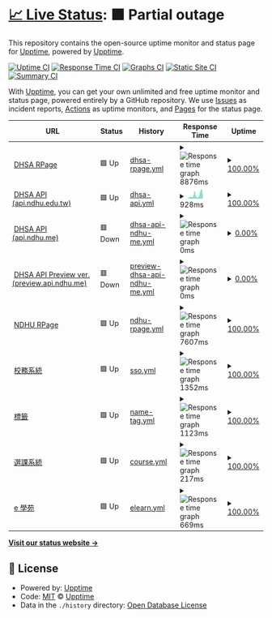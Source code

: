 # [📈 Live Status](https://status.dhsa.dstw.dev): <!--live status--> **🟧 Partial outage**

This repository contains the open-source uptime monitor and status page for [Upptime](https://upptime.js.org), powered by [Upptime](https://github.com/upptime/upptime).

[![Uptime CI](https://github.com/yc97463/ndhu-uptime/workflows/Uptime%20CI/badge.svg)](https://github.com/yc97463/ndhu-uptime/actions?query=workflow%3A%22Uptime+CI%22)
[![Response Time CI](https://github.com/yc97463/ndhu-uptime/workflows/Response%20Time%20CI/badge.svg)](https://github.com/yc97463/ndhu-uptime/actions?query=workflow%3A%22Response+Time+CI%22)
[![Graphs CI](https://github.com/yc97463/ndhu-uptime/workflows/Graphs%20CI/badge.svg)](https://github.com/yc97463/ndhu-uptime/actions?query=workflow%3A%22Graphs+CI%22)
[![Static Site CI](https://github.com/yc97463/ndhu-uptime/workflows/Static%20Site%20CI/badge.svg)](https://github.com/yc97463/ndhu-uptime/actions?query=workflow%3A%22Static+Site+CI%22)
[![Summary CI](https://github.com/yc97463/ndhu-uptime/workflows/Summary%20CI/badge.svg)](https://github.com/yc97463/ndhu-uptime/actions?query=workflow%3A%22Summary+CI%22)

With [Upptime](https://upptime.js.org), you can get your own unlimited and free uptime monitor and status page, powered entirely by a GitHub repository. We use [Issues](https://github.com/upptime/upptime/issues) as incident reports, [Actions](https://github.com/yc97463/ndhu-uptime/actions) as uptime monitors, and [Pages](https://status.dhsa.dstw.dev) for the status page.

<!--start: status pages-->
<!-- This summary is generated by Upptime (https://github.com/upptime/upptime) -->
<!-- Do not edit this manually, your changes will be overwritten -->
<!-- prettier-ignore -->
| URL | Status | History | Response Time | Uptime |
| --- | ------ | ------- | ------------- | ------ |
| <img alt="" src="https://dhsa.ndhu.edu.tw/var/file/110/1110/msys_1110_5263550_18764.png" height="13"> [DHSA RPage](https://dhsa.ndhu.edu.tw) | 🟩 Up | [dhsa-rpage.yml](https://github.com/yc97463/ndhu-uptime/commits/HEAD/history/dhsa-rpage.yml) | <details><summary><img alt="Response time graph" src="./graphs/dhsa-rpage/response-time-week.png" height="20"> 8876ms</summary><br><a href="https://status.ndhu.dstw.dev/history/dhsa-rpage"><img alt="Response time 2166" src="https://img.shields.io/endpoint?url=https%3A%2F%2Fraw.githubusercontent.com%2Fyc97463%2Fndhu-uptime%2FHEAD%2Fapi%2Fdhsa-rpage%2Fresponse-time.json"></a><br><a href="https://status.ndhu.dstw.dev/history/dhsa-rpage"><img alt="24-hour response time 3949" src="https://img.shields.io/endpoint?url=https%3A%2F%2Fraw.githubusercontent.com%2Fyc97463%2Fndhu-uptime%2FHEAD%2Fapi%2Fdhsa-rpage%2Fresponse-time-day.json"></a><br><a href="https://status.ndhu.dstw.dev/history/dhsa-rpage"><img alt="7-day response time 8876" src="https://img.shields.io/endpoint?url=https%3A%2F%2Fraw.githubusercontent.com%2Fyc97463%2Fndhu-uptime%2FHEAD%2Fapi%2Fdhsa-rpage%2Fresponse-time-week.json"></a><br><a href="https://status.ndhu.dstw.dev/history/dhsa-rpage"><img alt="30-day response time 6586" src="https://img.shields.io/endpoint?url=https%3A%2F%2Fraw.githubusercontent.com%2Fyc97463%2Fndhu-uptime%2FHEAD%2Fapi%2Fdhsa-rpage%2Fresponse-time-month.json"></a><br><a href="https://status.ndhu.dstw.dev/history/dhsa-rpage"><img alt="1-year response time 2199" src="https://img.shields.io/endpoint?url=https%3A%2F%2Fraw.githubusercontent.com%2Fyc97463%2Fndhu-uptime%2FHEAD%2Fapi%2Fdhsa-rpage%2Fresponse-time-year.json"></a></details> | <details><summary><a href="https://status.ndhu.dstw.dev/history/dhsa-rpage">100.00%</a></summary><a href="https://status.ndhu.dstw.dev/history/dhsa-rpage"><img alt="All-time uptime 99.35%" src="https://img.shields.io/endpoint?url=https%3A%2F%2Fraw.githubusercontent.com%2Fyc97463%2Fndhu-uptime%2FHEAD%2Fapi%2Fdhsa-rpage%2Fuptime.json"></a><br><a href="https://status.ndhu.dstw.dev/history/dhsa-rpage"><img alt="24-hour uptime 100.00%" src="https://img.shields.io/endpoint?url=https%3A%2F%2Fraw.githubusercontent.com%2Fyc97463%2Fndhu-uptime%2FHEAD%2Fapi%2Fdhsa-rpage%2Fuptime-day.json"></a><br><a href="https://status.ndhu.dstw.dev/history/dhsa-rpage"><img alt="7-day uptime 100.00%" src="https://img.shields.io/endpoint?url=https%3A%2F%2Fraw.githubusercontent.com%2Fyc97463%2Fndhu-uptime%2FHEAD%2Fapi%2Fdhsa-rpage%2Fuptime-week.json"></a><br><a href="https://status.ndhu.dstw.dev/history/dhsa-rpage"><img alt="30-day uptime 95.58%" src="https://img.shields.io/endpoint?url=https%3A%2F%2Fraw.githubusercontent.com%2Fyc97463%2Fndhu-uptime%2FHEAD%2Fapi%2Fdhsa-rpage%2Fuptime-month.json"></a><br><a href="https://status.ndhu.dstw.dev/history/dhsa-rpage"><img alt="1-year uptime 99.31%" src="https://img.shields.io/endpoint?url=https%3A%2F%2Fraw.githubusercontent.com%2Fyc97463%2Fndhu-uptime%2FHEAD%2Fapi%2Fdhsa-rpage%2Fuptime-year.json"></a></details>
| <img alt="" src="https://dhsa.ndhu.edu.tw/var/file/110/1110/msys_1110_5263550_18764.png" height="13"> [DHSA API (api.ndhu.edu.tw)](https://api.dhsa.ndhu.edu.tw) | 🟩 Up | [dhsa-api.yml](https://github.com/yc97463/ndhu-uptime/commits/HEAD/history/dhsa-api.yml) | <details><summary><img alt="Response time graph" src="./graphs/dhsa-api/response-time-week.png" height="20"> 928ms</summary><br><a href="https://status.ndhu.dstw.dev/history/dhsa-api"><img alt="Response time 1026" src="https://img.shields.io/endpoint?url=https%3A%2F%2Fraw.githubusercontent.com%2Fyc97463%2Fndhu-uptime%2FHEAD%2Fapi%2Fdhsa-api%2Fresponse-time.json"></a><br><a href="https://status.ndhu.dstw.dev/history/dhsa-api"><img alt="24-hour response time 715" src="https://img.shields.io/endpoint?url=https%3A%2F%2Fraw.githubusercontent.com%2Fyc97463%2Fndhu-uptime%2FHEAD%2Fapi%2Fdhsa-api%2Fresponse-time-day.json"></a><br><a href="https://status.ndhu.dstw.dev/history/dhsa-api"><img alt="7-day response time 928" src="https://img.shields.io/endpoint?url=https%3A%2F%2Fraw.githubusercontent.com%2Fyc97463%2Fndhu-uptime%2FHEAD%2Fapi%2Fdhsa-api%2Fresponse-time-week.json"></a><br><a href="https://status.ndhu.dstw.dev/history/dhsa-api"><img alt="30-day response time 1128" src="https://img.shields.io/endpoint?url=https%3A%2F%2Fraw.githubusercontent.com%2Fyc97463%2Fndhu-uptime%2FHEAD%2Fapi%2Fdhsa-api%2Fresponse-time-month.json"></a><br><a href="https://status.ndhu.dstw.dev/history/dhsa-api"><img alt="1-year response time 999" src="https://img.shields.io/endpoint?url=https%3A%2F%2Fraw.githubusercontent.com%2Fyc97463%2Fndhu-uptime%2FHEAD%2Fapi%2Fdhsa-api%2Fresponse-time-year.json"></a></details> | <details><summary><a href="https://status.ndhu.dstw.dev/history/dhsa-api">100.00%</a></summary><a href="https://status.ndhu.dstw.dev/history/dhsa-api"><img alt="All-time uptime 96.57%" src="https://img.shields.io/endpoint?url=https%3A%2F%2Fraw.githubusercontent.com%2Fyc97463%2Fndhu-uptime%2FHEAD%2Fapi%2Fdhsa-api%2Fuptime.json"></a><br><a href="https://status.ndhu.dstw.dev/history/dhsa-api"><img alt="24-hour uptime 100.00%" src="https://img.shields.io/endpoint?url=https%3A%2F%2Fraw.githubusercontent.com%2Fyc97463%2Fndhu-uptime%2FHEAD%2Fapi%2Fdhsa-api%2Fuptime-day.json"></a><br><a href="https://status.ndhu.dstw.dev/history/dhsa-api"><img alt="7-day uptime 100.00%" src="https://img.shields.io/endpoint?url=https%3A%2F%2Fraw.githubusercontent.com%2Fyc97463%2Fndhu-uptime%2FHEAD%2Fapi%2Fdhsa-api%2Fuptime-week.json"></a><br><a href="https://status.ndhu.dstw.dev/history/dhsa-api"><img alt="30-day uptime 99.95%" src="https://img.shields.io/endpoint?url=https%3A%2F%2Fraw.githubusercontent.com%2Fyc97463%2Fndhu-uptime%2FHEAD%2Fapi%2Fdhsa-api%2Fuptime-month.json"></a><br><a href="https://status.ndhu.dstw.dev/history/dhsa-api"><img alt="1-year uptime 97.43%" src="https://img.shields.io/endpoint?url=https%3A%2F%2Fraw.githubusercontent.com%2Fyc97463%2Fndhu-uptime%2FHEAD%2Fapi%2Fdhsa-api%2Fuptime-year.json"></a></details>
| <img alt="" src="https://dhsa.ndhu.edu.tw/var/file/110/1110/msys_1110_5263550_18764.png" height="13"> [DHSA API (api.ndhu.me)](https://api.dhsa.ndhu.me) | 🟥 Down | [dhsa-api-ndhu-me.yml](https://github.com/yc97463/ndhu-uptime/commits/HEAD/history/dhsa-api-ndhu-me.yml) | <details><summary><img alt="Response time graph" src="./graphs/dhsa-api-ndhu-me/response-time-week.png" height="20"> 0ms</summary><br><a href="https://status.ndhu.dstw.dev/history/dhsa-api-ndhu-me"><img alt="Response time 976" src="https://img.shields.io/endpoint?url=https%3A%2F%2Fraw.githubusercontent.com%2Fyc97463%2Fndhu-uptime%2FHEAD%2Fapi%2Fdhsa-api-ndhu-me%2Fresponse-time.json"></a><br><a href="https://status.ndhu.dstw.dev/history/dhsa-api-ndhu-me"><img alt="24-hour response time 0" src="https://img.shields.io/endpoint?url=https%3A%2F%2Fraw.githubusercontent.com%2Fyc97463%2Fndhu-uptime%2FHEAD%2Fapi%2Fdhsa-api-ndhu-me%2Fresponse-time-day.json"></a><br><a href="https://status.ndhu.dstw.dev/history/dhsa-api-ndhu-me"><img alt="7-day response time 0" src="https://img.shields.io/endpoint?url=https%3A%2F%2Fraw.githubusercontent.com%2Fyc97463%2Fndhu-uptime%2FHEAD%2Fapi%2Fdhsa-api-ndhu-me%2Fresponse-time-week.json"></a><br><a href="https://status.ndhu.dstw.dev/history/dhsa-api-ndhu-me"><img alt="30-day response time 0" src="https://img.shields.io/endpoint?url=https%3A%2F%2Fraw.githubusercontent.com%2Fyc97463%2Fndhu-uptime%2FHEAD%2Fapi%2Fdhsa-api-ndhu-me%2Fresponse-time-month.json"></a><br><a href="https://status.ndhu.dstw.dev/history/dhsa-api-ndhu-me"><img alt="1-year response time 976" src="https://img.shields.io/endpoint?url=https%3A%2F%2Fraw.githubusercontent.com%2Fyc97463%2Fndhu-uptime%2FHEAD%2Fapi%2Fdhsa-api-ndhu-me%2Fresponse-time-year.json"></a></details> | <details><summary><a href="https://status.ndhu.dstw.dev/history/dhsa-api-ndhu-me">0.00%</a></summary><a href="https://status.ndhu.dstw.dev/history/dhsa-api-ndhu-me"><img alt="All-time uptime 68.11%" src="https://img.shields.io/endpoint?url=https%3A%2F%2Fraw.githubusercontent.com%2Fyc97463%2Fndhu-uptime%2FHEAD%2Fapi%2Fdhsa-api-ndhu-me%2Fuptime.json"></a><br><a href="https://status.ndhu.dstw.dev/history/dhsa-api-ndhu-me"><img alt="24-hour uptime 0.00%" src="https://img.shields.io/endpoint?url=https%3A%2F%2Fraw.githubusercontent.com%2Fyc97463%2Fndhu-uptime%2FHEAD%2Fapi%2Fdhsa-api-ndhu-me%2Fuptime-day.json"></a><br><a href="https://status.ndhu.dstw.dev/history/dhsa-api-ndhu-me"><img alt="7-day uptime 0.00%" src="https://img.shields.io/endpoint?url=https%3A%2F%2Fraw.githubusercontent.com%2Fyc97463%2Fndhu-uptime%2FHEAD%2Fapi%2Fdhsa-api-ndhu-me%2Fuptime-week.json"></a><br><a href="https://status.ndhu.dstw.dev/history/dhsa-api-ndhu-me"><img alt="30-day uptime 0.00%" src="https://img.shields.io/endpoint?url=https%3A%2F%2Fraw.githubusercontent.com%2Fyc97463%2Fndhu-uptime%2FHEAD%2Fapi%2Fdhsa-api-ndhu-me%2Fuptime-month.json"></a><br><a href="https://status.ndhu.dstw.dev/history/dhsa-api-ndhu-me"><img alt="1-year uptime 68.11%" src="https://img.shields.io/endpoint?url=https%3A%2F%2Fraw.githubusercontent.com%2Fyc97463%2Fndhu-uptime%2FHEAD%2Fapi%2Fdhsa-api-ndhu-me%2Fuptime-year.json"></a></details>
| <img alt="" src="https://dhsa.ndhu.edu.tw/var/file/110/1110/msys_1110_5263550_18764.png" height="13"> [DHSA API Preview ver. (preview.api.ndhu.me)](https://preview.api.dhsa.ndhu.me) | 🟥 Down | [preview-dhsa-api-ndhu-me.yml](https://github.com/yc97463/ndhu-uptime/commits/HEAD/history/preview-dhsa-api-ndhu-me.yml) | <details><summary><img alt="Response time graph" src="./graphs/preview-dhsa-api-ndhu-me/response-time-week.png" height="20"> 0ms</summary><br><a href="https://status.ndhu.dstw.dev/history/preview-dhsa-api-ndhu-me"><img alt="Response time 940" src="https://img.shields.io/endpoint?url=https%3A%2F%2Fraw.githubusercontent.com%2Fyc97463%2Fndhu-uptime%2FHEAD%2Fapi%2Fpreview-dhsa-api-ndhu-me%2Fresponse-time.json"></a><br><a href="https://status.ndhu.dstw.dev/history/preview-dhsa-api-ndhu-me"><img alt="24-hour response time 0" src="https://img.shields.io/endpoint?url=https%3A%2F%2Fraw.githubusercontent.com%2Fyc97463%2Fndhu-uptime%2FHEAD%2Fapi%2Fpreview-dhsa-api-ndhu-me%2Fresponse-time-day.json"></a><br><a href="https://status.ndhu.dstw.dev/history/preview-dhsa-api-ndhu-me"><img alt="7-day response time 0" src="https://img.shields.io/endpoint?url=https%3A%2F%2Fraw.githubusercontent.com%2Fyc97463%2Fndhu-uptime%2FHEAD%2Fapi%2Fpreview-dhsa-api-ndhu-me%2Fresponse-time-week.json"></a><br><a href="https://status.ndhu.dstw.dev/history/preview-dhsa-api-ndhu-me"><img alt="30-day response time 0" src="https://img.shields.io/endpoint?url=https%3A%2F%2Fraw.githubusercontent.com%2Fyc97463%2Fndhu-uptime%2FHEAD%2Fapi%2Fpreview-dhsa-api-ndhu-me%2Fresponse-time-month.json"></a><br><a href="https://status.ndhu.dstw.dev/history/preview-dhsa-api-ndhu-me"><img alt="1-year response time 940" src="https://img.shields.io/endpoint?url=https%3A%2F%2Fraw.githubusercontent.com%2Fyc97463%2Fndhu-uptime%2FHEAD%2Fapi%2Fpreview-dhsa-api-ndhu-me%2Fresponse-time-year.json"></a></details> | <details><summary><a href="https://status.ndhu.dstw.dev/history/preview-dhsa-api-ndhu-me">0.00%</a></summary><a href="https://status.ndhu.dstw.dev/history/preview-dhsa-api-ndhu-me"><img alt="All-time uptime 66.80%" src="https://img.shields.io/endpoint?url=https%3A%2F%2Fraw.githubusercontent.com%2Fyc97463%2Fndhu-uptime%2FHEAD%2Fapi%2Fpreview-dhsa-api-ndhu-me%2Fuptime.json"></a><br><a href="https://status.ndhu.dstw.dev/history/preview-dhsa-api-ndhu-me"><img alt="24-hour uptime 0.00%" src="https://img.shields.io/endpoint?url=https%3A%2F%2Fraw.githubusercontent.com%2Fyc97463%2Fndhu-uptime%2FHEAD%2Fapi%2Fpreview-dhsa-api-ndhu-me%2Fuptime-day.json"></a><br><a href="https://status.ndhu.dstw.dev/history/preview-dhsa-api-ndhu-me"><img alt="7-day uptime 0.00%" src="https://img.shields.io/endpoint?url=https%3A%2F%2Fraw.githubusercontent.com%2Fyc97463%2Fndhu-uptime%2FHEAD%2Fapi%2Fpreview-dhsa-api-ndhu-me%2Fuptime-week.json"></a><br><a href="https://status.ndhu.dstw.dev/history/preview-dhsa-api-ndhu-me"><img alt="30-day uptime 0.00%" src="https://img.shields.io/endpoint?url=https%3A%2F%2Fraw.githubusercontent.com%2Fyc97463%2Fndhu-uptime%2FHEAD%2Fapi%2Fpreview-dhsa-api-ndhu-me%2Fuptime-month.json"></a><br><a href="https://status.ndhu.dstw.dev/history/preview-dhsa-api-ndhu-me"><img alt="1-year uptime 66.80%" src="https://img.shields.io/endpoint?url=https%3A%2F%2Fraw.githubusercontent.com%2Fyc97463%2Fndhu-uptime%2FHEAD%2Fapi%2Fpreview-dhsa-api-ndhu-me%2Fuptime-year.json"></a></details>
| <img alt="" src="https://icons.duckduckgo.com/ip3/www.ndhu.edu.tw.ico" height="13"> [NDHU RPage](https://www.ndhu.edu.tw) | 🟩 Up | [ndhu-rpage.yml](https://github.com/yc97463/ndhu-uptime/commits/HEAD/history/ndhu-rpage.yml) | <details><summary><img alt="Response time graph" src="./graphs/ndhu-rpage/response-time-week.png" height="20"> 7607ms</summary><br><a href="https://status.ndhu.dstw.dev/history/ndhu-rpage"><img alt="Response time 2179" src="https://img.shields.io/endpoint?url=https%3A%2F%2Fraw.githubusercontent.com%2Fyc97463%2Fndhu-uptime%2FHEAD%2Fapi%2Fndhu-rpage%2Fresponse-time.json"></a><br><a href="https://status.ndhu.dstw.dev/history/ndhu-rpage"><img alt="24-hour response time 4715" src="https://img.shields.io/endpoint?url=https%3A%2F%2Fraw.githubusercontent.com%2Fyc97463%2Fndhu-uptime%2FHEAD%2Fapi%2Fndhu-rpage%2Fresponse-time-day.json"></a><br><a href="https://status.ndhu.dstw.dev/history/ndhu-rpage"><img alt="7-day response time 7607" src="https://img.shields.io/endpoint?url=https%3A%2F%2Fraw.githubusercontent.com%2Fyc97463%2Fndhu-uptime%2FHEAD%2Fapi%2Fndhu-rpage%2Fresponse-time-week.json"></a><br><a href="https://status.ndhu.dstw.dev/history/ndhu-rpage"><img alt="30-day response time 5175" src="https://img.shields.io/endpoint?url=https%3A%2F%2Fraw.githubusercontent.com%2Fyc97463%2Fndhu-uptime%2FHEAD%2Fapi%2Fndhu-rpage%2Fresponse-time-month.json"></a><br><a href="https://status.ndhu.dstw.dev/history/ndhu-rpage"><img alt="1-year response time 2202" src="https://img.shields.io/endpoint?url=https%3A%2F%2Fraw.githubusercontent.com%2Fyc97463%2Fndhu-uptime%2FHEAD%2Fapi%2Fndhu-rpage%2Fresponse-time-year.json"></a></details> | <details><summary><a href="https://status.ndhu.dstw.dev/history/ndhu-rpage">100.00%</a></summary><a href="https://status.ndhu.dstw.dev/history/ndhu-rpage"><img alt="All-time uptime 99.91%" src="https://img.shields.io/endpoint?url=https%3A%2F%2Fraw.githubusercontent.com%2Fyc97463%2Fndhu-uptime%2FHEAD%2Fapi%2Fndhu-rpage%2Fuptime.json"></a><br><a href="https://status.ndhu.dstw.dev/history/ndhu-rpage"><img alt="24-hour uptime 100.00%" src="https://img.shields.io/endpoint?url=https%3A%2F%2Fraw.githubusercontent.com%2Fyc97463%2Fndhu-uptime%2FHEAD%2Fapi%2Fndhu-rpage%2Fuptime-day.json"></a><br><a href="https://status.ndhu.dstw.dev/history/ndhu-rpage"><img alt="7-day uptime 100.00%" src="https://img.shields.io/endpoint?url=https%3A%2F%2Fraw.githubusercontent.com%2Fyc97463%2Fndhu-uptime%2FHEAD%2Fapi%2Fndhu-rpage%2Fuptime-week.json"></a><br><a href="https://status.ndhu.dstw.dev/history/ndhu-rpage"><img alt="30-day uptime 99.95%" src="https://img.shields.io/endpoint?url=https%3A%2F%2Fraw.githubusercontent.com%2Fyc97463%2Fndhu-uptime%2FHEAD%2Fapi%2Fndhu-rpage%2Fuptime-month.json"></a><br><a href="https://status.ndhu.dstw.dev/history/ndhu-rpage"><img alt="1-year uptime 99.91%" src="https://img.shields.io/endpoint?url=https%3A%2F%2Fraw.githubusercontent.com%2Fyc97463%2Fndhu-uptime%2FHEAD%2Fapi%2Fndhu-rpage%2Fuptime-year.json"></a></details>
| <img alt="" src="https://icons.duckduckgo.com/ip3/sys.ndhu.edu.tw.ico" height="13"> [校務系統](https://sys.ndhu.edu.tw/INC/SSO_RWD/Login.aspx) | 🟩 Up | [sso.yml](https://github.com/yc97463/ndhu-uptime/commits/HEAD/history/sso.yml) | <details><summary><img alt="Response time graph" src="./graphs/sso/response-time-week.png" height="20"> 1352ms</summary><br><a href="https://status.ndhu.dstw.dev/history/sso"><img alt="Response time 1416" src="https://img.shields.io/endpoint?url=https%3A%2F%2Fraw.githubusercontent.com%2Fyc97463%2Fndhu-uptime%2FHEAD%2Fapi%2Fsso%2Fresponse-time.json"></a><br><a href="https://status.ndhu.dstw.dev/history/sso"><img alt="24-hour response time 1078" src="https://img.shields.io/endpoint?url=https%3A%2F%2Fraw.githubusercontent.com%2Fyc97463%2Fndhu-uptime%2FHEAD%2Fapi%2Fsso%2Fresponse-time-day.json"></a><br><a href="https://status.ndhu.dstw.dev/history/sso"><img alt="7-day response time 1352" src="https://img.shields.io/endpoint?url=https%3A%2F%2Fraw.githubusercontent.com%2Fyc97463%2Fndhu-uptime%2FHEAD%2Fapi%2Fsso%2Fresponse-time-week.json"></a><br><a href="https://status.ndhu.dstw.dev/history/sso"><img alt="30-day response time 1937" src="https://img.shields.io/endpoint?url=https%3A%2F%2Fraw.githubusercontent.com%2Fyc97463%2Fndhu-uptime%2FHEAD%2Fapi%2Fsso%2Fresponse-time-month.json"></a><br><a href="https://status.ndhu.dstw.dev/history/sso"><img alt="1-year response time 1416" src="https://img.shields.io/endpoint?url=https%3A%2F%2Fraw.githubusercontent.com%2Fyc97463%2Fndhu-uptime%2FHEAD%2Fapi%2Fsso%2Fresponse-time-year.json"></a></details> | <details><summary><a href="https://status.ndhu.dstw.dev/history/sso">100.00%</a></summary><a href="https://status.ndhu.dstw.dev/history/sso"><img alt="All-time uptime 99.79%" src="https://img.shields.io/endpoint?url=https%3A%2F%2Fraw.githubusercontent.com%2Fyc97463%2Fndhu-uptime%2FHEAD%2Fapi%2Fsso%2Fuptime.json"></a><br><a href="https://status.ndhu.dstw.dev/history/sso"><img alt="24-hour uptime 100.00%" src="https://img.shields.io/endpoint?url=https%3A%2F%2Fraw.githubusercontent.com%2Fyc97463%2Fndhu-uptime%2FHEAD%2Fapi%2Fsso%2Fuptime-day.json"></a><br><a href="https://status.ndhu.dstw.dev/history/sso"><img alt="7-day uptime 100.00%" src="https://img.shields.io/endpoint?url=https%3A%2F%2Fraw.githubusercontent.com%2Fyc97463%2Fndhu-uptime%2FHEAD%2Fapi%2Fsso%2Fuptime-week.json"></a><br><a href="https://status.ndhu.dstw.dev/history/sso"><img alt="30-day uptime 99.76%" src="https://img.shields.io/endpoint?url=https%3A%2F%2Fraw.githubusercontent.com%2Fyc97463%2Fndhu-uptime%2FHEAD%2Fapi%2Fsso%2Fuptime-month.json"></a><br><a href="https://status.ndhu.dstw.dev/history/sso"><img alt="1-year uptime 99.78%" src="https://img.shields.io/endpoint?url=https%3A%2F%2Fraw.githubusercontent.com%2Fyc97463%2Fndhu-uptime%2FHEAD%2Fapi%2Fsso%2Fuptime-year.json"></a></details>
| <img alt="" src="https://icons.duckduckgo.com/ip3/web.ndhu.edu.tw.ico" height="13"> [標籤](https://web.ndhu.edu.tw/academic/syslib/showname.aspx) | 🟩 Up | [name-tag.yml](https://github.com/yc97463/ndhu-uptime/commits/HEAD/history/name-tag.yml) | <details><summary><img alt="Response time graph" src="./graphs/name-tag/response-time-week.png" height="20"> 1123ms</summary><br><a href="https://status.ndhu.dstw.dev/history/name-tag"><img alt="Response time 1150" src="https://img.shields.io/endpoint?url=https%3A%2F%2Fraw.githubusercontent.com%2Fyc97463%2Fndhu-uptime%2FHEAD%2Fapi%2Fname-tag%2Fresponse-time.json"></a><br><a href="https://status.ndhu.dstw.dev/history/name-tag"><img alt="24-hour response time 863" src="https://img.shields.io/endpoint?url=https%3A%2F%2Fraw.githubusercontent.com%2Fyc97463%2Fndhu-uptime%2FHEAD%2Fapi%2Fname-tag%2Fresponse-time-day.json"></a><br><a href="https://status.ndhu.dstw.dev/history/name-tag"><img alt="7-day response time 1123" src="https://img.shields.io/endpoint?url=https%3A%2F%2Fraw.githubusercontent.com%2Fyc97463%2Fndhu-uptime%2FHEAD%2Fapi%2Fname-tag%2Fresponse-time-week.json"></a><br><a href="https://status.ndhu.dstw.dev/history/name-tag"><img alt="30-day response time 1294" src="https://img.shields.io/endpoint?url=https%3A%2F%2Fraw.githubusercontent.com%2Fyc97463%2Fndhu-uptime%2FHEAD%2Fapi%2Fname-tag%2Fresponse-time-month.json"></a><br><a href="https://status.ndhu.dstw.dev/history/name-tag"><img alt="1-year response time 1145" src="https://img.shields.io/endpoint?url=https%3A%2F%2Fraw.githubusercontent.com%2Fyc97463%2Fndhu-uptime%2FHEAD%2Fapi%2Fname-tag%2Fresponse-time-year.json"></a></details> | <details><summary><a href="https://status.ndhu.dstw.dev/history/name-tag">100.00%</a></summary><a href="https://status.ndhu.dstw.dev/history/name-tag"><img alt="All-time uptime 99.80%" src="https://img.shields.io/endpoint?url=https%3A%2F%2Fraw.githubusercontent.com%2Fyc97463%2Fndhu-uptime%2FHEAD%2Fapi%2Fname-tag%2Fuptime.json"></a><br><a href="https://status.ndhu.dstw.dev/history/name-tag"><img alt="24-hour uptime 100.00%" src="https://img.shields.io/endpoint?url=https%3A%2F%2Fraw.githubusercontent.com%2Fyc97463%2Fndhu-uptime%2FHEAD%2Fapi%2Fname-tag%2Fuptime-day.json"></a><br><a href="https://status.ndhu.dstw.dev/history/name-tag"><img alt="7-day uptime 100.00%" src="https://img.shields.io/endpoint?url=https%3A%2F%2Fraw.githubusercontent.com%2Fyc97463%2Fndhu-uptime%2FHEAD%2Fapi%2Fname-tag%2Fuptime-week.json"></a><br><a href="https://status.ndhu.dstw.dev/history/name-tag"><img alt="30-day uptime 100.00%" src="https://img.shields.io/endpoint?url=https%3A%2F%2Fraw.githubusercontent.com%2Fyc97463%2Fndhu-uptime%2FHEAD%2Fapi%2Fname-tag%2Fuptime-month.json"></a><br><a href="https://status.ndhu.dstw.dev/history/name-tag"><img alt="1-year uptime 99.79%" src="https://img.shields.io/endpoint?url=https%3A%2F%2Fraw.githubusercontent.com%2Fyc97463%2Fndhu-uptime%2FHEAD%2Fapi%2Fname-tag%2Fuptime-year.json"></a></details>
| <img alt="" src="https://icons.duckduckgo.com/ip3/sys.ndhu.edu.tw.ico" height="13"> [選課系統](https://sys.ndhu.edu.tw/aa/class/subjselect/) | 🟩 Up | [course.yml](https://github.com/yc97463/ndhu-uptime/commits/HEAD/history/course.yml) | <details><summary><img alt="Response time graph" src="./graphs/course/response-time-week.png" height="20"> 217ms</summary><br><a href="https://status.ndhu.dstw.dev/history/course"><img alt="Response time 307" src="https://img.shields.io/endpoint?url=https%3A%2F%2Fraw.githubusercontent.com%2Fyc97463%2Fndhu-uptime%2FHEAD%2Fapi%2Fcourse%2Fresponse-time.json"></a><br><a href="https://status.ndhu.dstw.dev/history/course"><img alt="24-hour response time 184" src="https://img.shields.io/endpoint?url=https%3A%2F%2Fraw.githubusercontent.com%2Fyc97463%2Fndhu-uptime%2FHEAD%2Fapi%2Fcourse%2Fresponse-time-day.json"></a><br><a href="https://status.ndhu.dstw.dev/history/course"><img alt="7-day response time 217" src="https://img.shields.io/endpoint?url=https%3A%2F%2Fraw.githubusercontent.com%2Fyc97463%2Fndhu-uptime%2FHEAD%2Fapi%2Fcourse%2Fresponse-time-week.json"></a><br><a href="https://status.ndhu.dstw.dev/history/course"><img alt="30-day response time 354" src="https://img.shields.io/endpoint?url=https%3A%2F%2Fraw.githubusercontent.com%2Fyc97463%2Fndhu-uptime%2FHEAD%2Fapi%2Fcourse%2Fresponse-time-month.json"></a><br><a href="https://status.ndhu.dstw.dev/history/course"><img alt="1-year response time 311" src="https://img.shields.io/endpoint?url=https%3A%2F%2Fraw.githubusercontent.com%2Fyc97463%2Fndhu-uptime%2FHEAD%2Fapi%2Fcourse%2Fresponse-time-year.json"></a></details> | <details><summary><a href="https://status.ndhu.dstw.dev/history/course">100.00%</a></summary><a href="https://status.ndhu.dstw.dev/history/course"><img alt="All-time uptime 99.81%" src="https://img.shields.io/endpoint?url=https%3A%2F%2Fraw.githubusercontent.com%2Fyc97463%2Fndhu-uptime%2FHEAD%2Fapi%2Fcourse%2Fuptime.json"></a><br><a href="https://status.ndhu.dstw.dev/history/course"><img alt="24-hour uptime 100.00%" src="https://img.shields.io/endpoint?url=https%3A%2F%2Fraw.githubusercontent.com%2Fyc97463%2Fndhu-uptime%2FHEAD%2Fapi%2Fcourse%2Fuptime-day.json"></a><br><a href="https://status.ndhu.dstw.dev/history/course"><img alt="7-day uptime 100.00%" src="https://img.shields.io/endpoint?url=https%3A%2F%2Fraw.githubusercontent.com%2Fyc97463%2Fndhu-uptime%2FHEAD%2Fapi%2Fcourse%2Fuptime-week.json"></a><br><a href="https://status.ndhu.dstw.dev/history/course"><img alt="30-day uptime 99.87%" src="https://img.shields.io/endpoint?url=https%3A%2F%2Fraw.githubusercontent.com%2Fyc97463%2Fndhu-uptime%2FHEAD%2Fapi%2Fcourse%2Fuptime-month.json"></a><br><a href="https://status.ndhu.dstw.dev/history/course"><img alt="1-year uptime 99.80%" src="https://img.shields.io/endpoint?url=https%3A%2F%2Fraw.githubusercontent.com%2Fyc97463%2Fndhu-uptime%2FHEAD%2Fapi%2Fcourse%2Fuptime-year.json"></a></details>
| <img alt="" src="https://icons.duckduckgo.com/ip3/www.elearn.ndhu.edu.tw.ico" height="13"> [e 學苑](http://www.elearn.ndhu.edu.tw) | 🟩 Up | [elearn.yml](https://github.com/yc97463/ndhu-uptime/commits/HEAD/history/elearn.yml) | <details><summary><img alt="Response time graph" src="./graphs/elearn/response-time-week.png" height="20"> 669ms</summary><br><a href="https://status.ndhu.dstw.dev/history/elearn"><img alt="Response time 703" src="https://img.shields.io/endpoint?url=https%3A%2F%2Fraw.githubusercontent.com%2Fyc97463%2Fndhu-uptime%2FHEAD%2Fapi%2Felearn%2Fresponse-time.json"></a><br><a href="https://status.ndhu.dstw.dev/history/elearn"><img alt="24-hour response time 429" src="https://img.shields.io/endpoint?url=https%3A%2F%2Fraw.githubusercontent.com%2Fyc97463%2Fndhu-uptime%2FHEAD%2Fapi%2Felearn%2Fresponse-time-day.json"></a><br><a href="https://status.ndhu.dstw.dev/history/elearn"><img alt="7-day response time 669" src="https://img.shields.io/endpoint?url=https%3A%2F%2Fraw.githubusercontent.com%2Fyc97463%2Fndhu-uptime%2FHEAD%2Fapi%2Felearn%2Fresponse-time-week.json"></a><br><a href="https://status.ndhu.dstw.dev/history/elearn"><img alt="30-day response time 831" src="https://img.shields.io/endpoint?url=https%3A%2F%2Fraw.githubusercontent.com%2Fyc97463%2Fndhu-uptime%2FHEAD%2Fapi%2Felearn%2Fresponse-time-month.json"></a><br><a href="https://status.ndhu.dstw.dev/history/elearn"><img alt="1-year response time 706" src="https://img.shields.io/endpoint?url=https%3A%2F%2Fraw.githubusercontent.com%2Fyc97463%2Fndhu-uptime%2FHEAD%2Fapi%2Felearn%2Fresponse-time-year.json"></a></details> | <details><summary><a href="https://status.ndhu.dstw.dev/history/elearn">100.00%</a></summary><a href="https://status.ndhu.dstw.dev/history/elearn"><img alt="All-time uptime 99.98%" src="https://img.shields.io/endpoint?url=https%3A%2F%2Fraw.githubusercontent.com%2Fyc97463%2Fndhu-uptime%2FHEAD%2Fapi%2Felearn%2Fuptime.json"></a><br><a href="https://status.ndhu.dstw.dev/history/elearn"><img alt="24-hour uptime 100.00%" src="https://img.shields.io/endpoint?url=https%3A%2F%2Fraw.githubusercontent.com%2Fyc97463%2Fndhu-uptime%2FHEAD%2Fapi%2Felearn%2Fuptime-day.json"></a><br><a href="https://status.ndhu.dstw.dev/history/elearn"><img alt="7-day uptime 100.00%" src="https://img.shields.io/endpoint?url=https%3A%2F%2Fraw.githubusercontent.com%2Fyc97463%2Fndhu-uptime%2FHEAD%2Fapi%2Felearn%2Fuptime-week.json"></a><br><a href="https://status.ndhu.dstw.dev/history/elearn"><img alt="30-day uptime 100.00%" src="https://img.shields.io/endpoint?url=https%3A%2F%2Fraw.githubusercontent.com%2Fyc97463%2Fndhu-uptime%2FHEAD%2Fapi%2Felearn%2Fuptime-month.json"></a><br><a href="https://status.ndhu.dstw.dev/history/elearn"><img alt="1-year uptime 99.97%" src="https://img.shields.io/endpoint?url=https%3A%2F%2Fraw.githubusercontent.com%2Fyc97463%2Fndhu-uptime%2FHEAD%2Fapi%2Felearn%2Fuptime-year.json"></a></details>

<!--end: status pages-->

[**Visit our status website →**](https://status.dhsa.dstw.dev)

## 📄 License

- Powered by: [Upptime](https://github.com/upptime/upptime)
- Code: [MIT](./LICENSE) © [Upptime](https://upptime.js.org)
- Data in the `./history` directory: [Open Database License](https://opendatacommons.org/licenses/odbl/1-0/)
